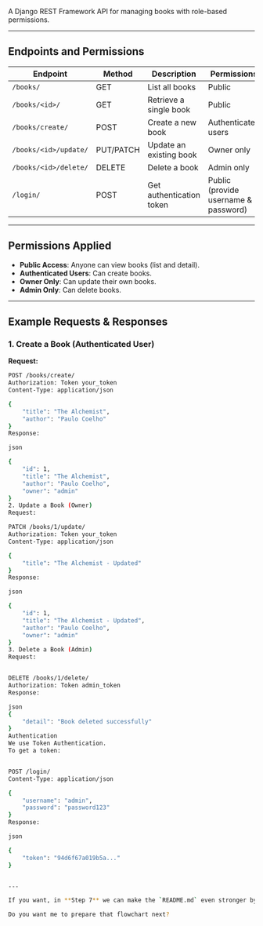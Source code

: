 A Django REST Framework API for managing books with role-based permissions.

---

## **Endpoints and Permissions**

| Endpoint                              | Method | Description                          | Permissions |
|---------------------------------------|--------|--------------------------------------|-------------|
| `/books/`                             | GET    | List all books                       | Public      |
| `/books/<id>/`                        | GET    | Retrieve a single book               | Public      |
| `/books/create/`                      | POST   | Create a new book                    | Authenticated users |
| `/books/<id>/update/`                 | PUT/PATCH | Update an existing book          | Owner only  |
| `/books/<id>/delete/`                 | DELETE | Delete a book                        | Admin only  |
| `/login/`                             | POST   | Get authentication token             | Public (provide username & password) |

---

## **Permissions Applied**

- **Public Access**: Anyone can view books (list and detail).
- **Authenticated Users**: Can create books.
- **Owner Only**: Can update their own books.
- **Admin Only**: Can delete books.

---

## **Example Requests & Responses**

### **1. Create a Book (Authenticated User)**
**Request:**
```bash
POST /books/create/
Authorization: Token your_token
Content-Type: application/json

{
    "title": "The Alchemist",
    "author": "Paulo Coelho"
}
Response:

json

{
    "id": 1,
    "title": "The Alchemist",
    "author": "Paulo Coelho",
    "owner": "admin"
}
2. Update a Book (Owner)
Request:

PATCH /books/1/update/
Authorization: Token your_token
Content-Type: application/json

{
    "title": "The Alchemist - Updated"
}
Response:

json

{
    "id": 1,
    "title": "The Alchemist - Updated",
    "author": "Paulo Coelho",
    "owner": "admin"
}
3. Delete a Book (Admin)
Request:


DELETE /books/1/delete/
Authorization: Token admin_token
Response:

json
{
    "detail": "Book deleted successfully"
}
Authentication
We use Token Authentication.
To get a token:


POST /login/
Content-Type: application/json

{
    "username": "admin",
    "password": "password123"
}
Response:

json

{
    "token": "94d6f67a019b5a..."
}


---

If you want, in **Step 7** we can make the `README.md` even stronger by adding an **API usage flowchart** so it’s visually clear how permissions work.  

Do you want me to prepare that flowchart next?